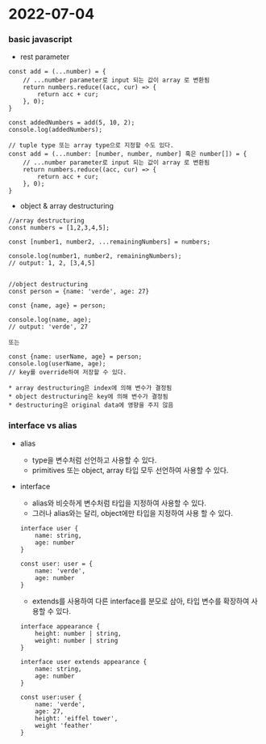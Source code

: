# 2022-07-04

### basic javascript

- rest parameter
```
const add = (...number) = {
    // ...number parameter로 input 되는 값이 array 로 변환됨
    return numbers.reduce((acc, cur) => {
        return acc + cur;
    }, 0);
}

const addedNumbers = add(5, 10, 2);
console.log(addedNumbers);

// tuple type 또는 array type으로 지정할 수도 있다.
const add = (...number: [number, number, number] 혹은 number[]) = {
    // ...number parameter로 input 되는 값이 array 로 변환됨
    return numbers.reduce((acc, cur) => {
        return acc + cur;
    }, 0);
}

```

- object & array  destructuring

```
//array destructuring
const numbers = [1,2,3,4,5];

const [number1, number2, ...remainingNumbers] = numbers;

console.log(number1, number2, remainingNumbers);
// output: 1, 2, [3,4,5]


//object destructuring
const person = {name: 'verde', age: 27}

const {name, age} = person;

console.log(name, age);
// output: 'verde', 27

또는 

const {name: userName, age} = person;
console.log(userName, age);
// key를 override하여 저장할 수 있다.
```
    * array destructuring은 index에 의해 변수가 결정됨
    * object destructuring은 key에 의해 변수가 결정됨
    * destructuring은 original data에 영향을 주지 않음

### interface vs alias
- alias
    * type을 변수처럼 선언하고 사용할 수 있다.
    * primitives 또는 object, array 타입 모두 선언하여 사용할 수 있다.

- interface
    * alias와 비슷하게 변수처럼 타입을 지정하여 사용할 수 있다.
    * 그러나 alias와는 달리, object에만 타입을 지정하여 사용 할 수 있다.
    ```
    interface user {
        name: string,
        age: number
    }

    const user: user = {
        name: 'verde',
        age: number
    }
    ```

    * extends를 사용하여 다른 interface를 분모로 삼아, 타입 변수를 확장하여 사용할 수 있다.
    ```
    interface appearance {
        height: number | string,
        weight: number | string
    }

    interface user extends appearance {
        name: string,
        age: number
    }

    const user:user {
        name: 'verde',
        age: 27,
        height: 'eiffel tower',
        weight 'feather'
    }
    ```